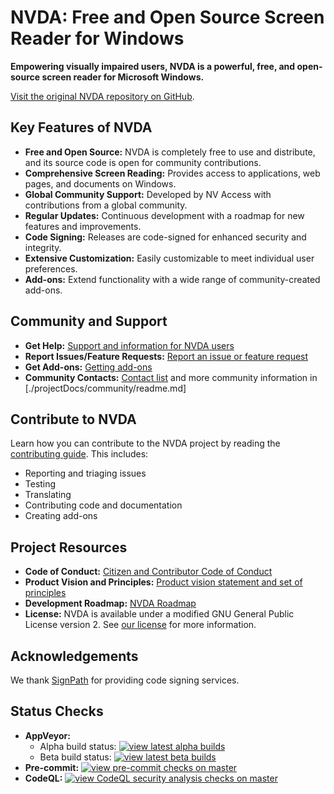 # NVDA: Free and Open Source Screen Reader for Windows

**Empowering visually impaired users, NVDA is a powerful, free, and open-source screen reader for Microsoft Windows.**

[Visit the original NVDA repository on GitHub](https://github.com/nvaccess/nvda).

## Key Features of NVDA

*   **Free and Open Source:** NVDA is completely free to use and distribute, and its source code is open for community contributions.
*   **Comprehensive Screen Reading:** Provides access to applications, web pages, and documents on Windows.
*   **Global Community Support:** Developed by NV Access with contributions from a global community.
*   **Regular Updates:** Continuous development with a roadmap for new features and improvements.
*   **Code Signing:** Releases are code-signed for enhanced security and integrity.
*   **Extensive Customization:** Easily customizable to meet individual user preferences.
*   **Add-ons:** Extend functionality with a wide range of community-created add-ons.

## Community and Support

*   **Get Help:**  [Support and information for NVDA users](https://www.nvaccess.org/get-help/)
*   **Report Issues/Feature Requests:**  [Report an issue or feature request](./projectDocs/issues/readme.md)
*   **Get Add-ons:** [Getting add-ons](https://download.nvaccess.org/documentation/userGuide.html#AddonsManager)
*   **Community Contacts:** [Contact list](./projectDocs/community/expertsList.md) and more community information in  [./projectDocs/community/readme.md]

## Contribute to NVDA

Learn how you can contribute to the NVDA project by reading the [contributing guide](./.github/CONTRIBUTING.md). This includes:

*   Reporting and triaging issues
*   Testing
*   Translating
*   Contributing code and documentation
*   Creating add-ons

## Project Resources

*   **Code of Conduct:** [Citizen and Contributor Code of Conduct](CODE_OF_CONDUCT.md)
*   **Product Vision and Principles:** [Product vision statement and set of principles](./projectDocs/product_vision.md)
*   **Development Roadmap:** [NVDA Roadmap](https://www.nvaccess.org/post/nvda-roadmap/)
*   **License:**  NVDA is available under a modified GNU General Public License version 2.  See [our license](./copying.txt) for more information.

## Acknowledgements

We thank [SignPath](https://www.signpath.io/) for providing code signing services.

## Status Checks

*   **AppVeyor:**
    *   Alpha build status: [![view latest alpha builds](https://ci.appveyor.com/api/projects/status/sqeer6p8lc80lvqe/branch/master?svg=true)](https://ci.appveyor.com/project/NVAccess/nvda/branch/master)
    *   Beta build status: [![view latest beta builds](https://ci.appveyor.com/api/projects/status/sqeer6p8lc80lvqe/branch/beta?svg=true)](https://ci.appveyor.com/project/NVAccess/nvda/branch/beta)
*   **Pre-commit:** [![view pre-commit checks on master](https://results.pre-commit.ci/badge/github/nvaccess/nvda/master.svg)](https://results.pre-commit.ci/latest/github/nvaccess/nvda/master)
*   **CodeQL:** [![view CodeQL security analysis checks on master](https://github.com/nvaccess/nvda/actions/workflows/github-code-scanning/codeql/badge.svg?branch=master)](https://github.com/nvaccess/nvda/actions/workflows/github-code-scanning/codeql?query=branch%3Amaster)